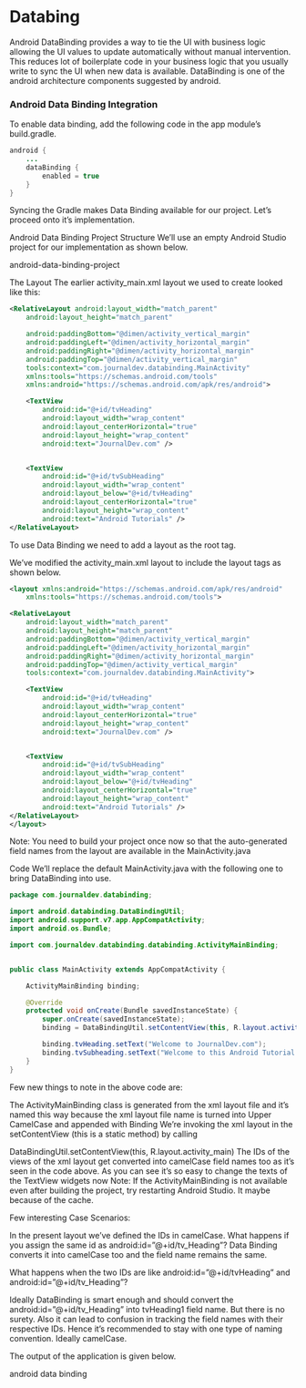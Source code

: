 # Databing

Android DataBinding provides a way to tie the UI with business logic allowing the UI values to update automatically without manual intervention. This reduces lot of boilerplate code in your business logic that you usually write to sync the UI when new data is available. DataBinding is one of the android architecture components suggested by android.

### Android Data Binding Integration

To enable data binding, add the following code in the app module’s build.gradle.

```java
android {
    ...
    dataBinding {
        enabled = true
    }
}
```

Syncing the Gradle makes Data Binding available for our project. Let’s proceed onto it’s implementation.

Android Data Binding Project Structure
We’ll use an empty Android Studio project for our implementation as shown below.

android-data-binding-project

The Layout
The earlier activity_main.xml layout we used to create looked like this:

```xml
<RelativeLayout android:layout_width="match_parent"
    android:layout_height="match_parent"

    android:paddingBottom="@dimen/activity_vertical_margin"
    android:paddingLeft="@dimen/activity_horizontal_margin"
    android:paddingRight="@dimen/activity_horizontal_margin"
    android:paddingTop="@dimen/activity_vertical_margin"
    tools:context="com.journaldev.databinding.MainActivity"
    xmlns:tools="https://schemas.android.com/tools"
    xmlns:android="https://schemas.android.com/apk/res/android">

    <TextView
        android:id="@+id/tvHeading"
        android:layout_width="wrap_content"
        android:layout_centerHorizontal="true"
        android:layout_height="wrap_content"
        android:text="JournalDev.com" />


    <TextView
        android:id="@+id/tvSubHeading"
        android:layout_width="wrap_content"
        android:layout_below="@+id/tvHeading"
        android:layout_centerHorizontal="true"
        android:layout_height="wrap_content"
        android:text="Android Tutorials" />
</RelativeLayout>
```
To use Data Binding we need to add a layout as the root tag.

We’ve modified the activity_main.xml layout to include the layout tags as shown below.

```xml
<layout xmlns:android="https://schemas.android.com/apk/res/android"
    xmlns:tools="https://schemas.android.com/tools">

<RelativeLayout
    android:layout_width="match_parent"
    android:layout_height="match_parent"
    android:paddingBottom="@dimen/activity_vertical_margin"
    android:paddingLeft="@dimen/activity_horizontal_margin"
    android:paddingRight="@dimen/activity_horizontal_margin"
    android:paddingTop="@dimen/activity_vertical_margin"
    tools:context="com.journaldev.databinding.MainActivity">

    <TextView
        android:id="@+id/tvHeading"
        android:layout_width="wrap_content"
        android:layout_centerHorizontal="true"
        android:layout_height="wrap_content"
        android:text="JournalDev.com" />


    <TextView
        android:id="@+id/tvSubHeading"
        android:layout_width="wrap_content"
        android:layout_below="@+id/tvHeading"
        android:layout_centerHorizontal="true"
        android:layout_height="wrap_content"
        android:text="Android Tutorials" />
</RelativeLayout>
</layout>
```
Note: You need to build your project once now so that the auto-generated field names from the layout are available in the MainActivity.java

Code
We’ll replace the default MainActivity.java with the following one to bring DataBinding into use.

```java
package com.journaldev.databinding;

import android.databinding.DataBindingUtil;
import android.support.v7.app.AppCompatActivity;
import android.os.Bundle;

import com.journaldev.databinding.databinding.ActivityMainBinding;


public class MainActivity extends AppCompatActivity {

    ActivityMainBinding binding;

    @Override
    protected void onCreate(Bundle savedInstanceState) {
        super.onCreate(savedInstanceState);
        binding = DataBindingUtil.setContentView(this, R.layout.activity_main);

        binding.tvHeading.setText("Welcome to JournalDev.com");
        binding.tvSubheading.setText("Welcome to this Android Tutorial on DataBinding");
    }
}
```

Few new things to note in the above code are:

The ActivityMainBinding class is generated from the xml layout file and it’s named this way because the xml layout file name is turned into Upper CamelCase and appended with Binding
We’re invoking the xml layout in the setContentView (this is a static method) by calling

DataBindingUtil.setContentView(this, R.layout.activity_main)
The IDs of the views of the xml layout get converted into camelCase field names too as it’s seen in the code above. As you can see it’s so easy to change the texts of the TextView widgets now
Note: If the ActivityMainBinding is not available even after building the project, try restarting Android Studio. It maybe because of the cache.

Few interesting Case Scenarios:

In the present layout we’ve defined the IDs in camelCase. What happens if you assign the same id as
android:id=”@+id/tv_Heading”?
Data Binding converts it into camelCase too and the field name remains the same.

What happens when the two IDs are like
android:id=”@+id/tvHeading” and android:id=”@+id/tv_Heading”?

Ideally DataBinding is smart enough and should convert the android:id=”@+id/tv_Heading” into tvHeading1 field name. But there is no surety. Also it can lead to confusion in tracking the field names with their respective IDs. Hence it’s recommended to stay with one type of naming convention. Ideally camelCase.

The output of the application is given below.

android data binding
